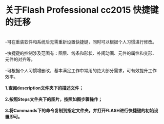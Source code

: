 # 关于Flash Professional cc2015 快捷键的迁移
 <br/>
-可在重装软件和系统后无需重新设置快捷键，同时可以根据个人习惯进行修改。
<br/> <br/>
-快捷键的控制涉及范围有：图层、线条和形状、补间动画、元件的属性和变形、元件的对齐等。
 <br/> <br/>
-可根据个人习惯增删改，基本满足工作中常用的绝大部分需求，可有效提升工作效率。
<br/><br/>
<b>1.查阅description文件夹下的描述文件；<b/>
<br/><br/>
<b>2.按照Steps文件夹下的图片，按照如图步骤操作；<b/>
<br/><br/>
<b>3.将Commands下的命令复制到指定文件夹，并打开FLASH进行快捷键的初始设置即可。<b/>
